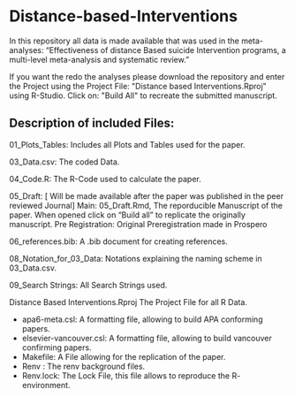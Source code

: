 # Distance-based-Interventions

In this repository all data is made available that was used in the meta-analyses: “Effectiveness of distance Based suicide Intervention programs, a multi-level meta-analysis and systematic review.”

If you want the redo the analyses please download the repository and enter the Project using the Project File: "Distance based Interventions.Rproj" using R-Studio.
Click on: "Build All" to recreate the submitted manuscript.

## Description of included Files:


  01_Plots_Tables:  Includes all Plots and Tables used for the paper.
  
  03_Data.csv: The coded Data.
  
  04_Code.R: The R-Code used to calculate the paper. 
  
  05_Draft: [ Will be made available after the paper was published in the peer reviewed Journal] 
  Main: 05_Draft.Rmd, The reporducible Manuscript of the paper. When opened click on “Build all” to replicate the originally manuscript.
  Pre Registration: Original Preregistration made in Prospero
  
06_references.bib: A .bib document for creating references. 

08_Notation_for_03_Data: Notations explaining the naming scheme in 03_Data.csv.

09_Search Strings: All Search Strings used. 

Distance Based Interventions.Rproj
The Project File for all R Data.

- apa6-meta.csl:  A formatting file, allowing to build APA conforming papers.
- elsevier-vancouver.csl: A formatting file, allowing to build vancouver confirming papers.
- Makefile: A File allowing for the replication of the paper.
- Renv : The renv background files. 
- Renv.lock: The Lock File, this file allows to reproduce the R- environment.
